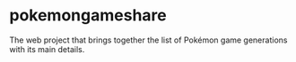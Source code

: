 # pokemongameshare
The web project that brings together the list of Pokémon game generations with its main details.
